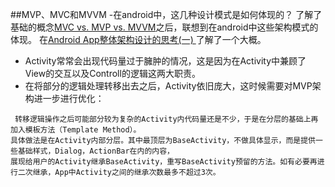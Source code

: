 ##MVP、MVC和MVVM
-在android中，这几种设计模式是如何体现的？
了解了基础的概念[MVC vs. MVP vs. MVVM](http://kb.cnblogs.com/page/120678/)之后，联想到在android中这些架构模式的体现。
在[Android App整体架构设计的思考(一) ](http://blog.csdn.net/luyi325xyz/article/details/43085409)了解了一个大概。
- Activity常常会出现代码量过于臃肿的情况，这是因为在Activity中兼顾了View的交互以及Controll的逻辑这两大职责。
- 在将部分的逻辑处理转移出去之后，Activity依旧庞大，这时候需要对MVP架构进一步进行优化：
```
 转移逻辑操作之后可能部分较为复杂的Activity内代码量还是不少，于是在分层的基础上再加入模板方法（Template Method）。
具体做法是在Activity内部分层。其中最顶层为BaseActivity，不做具体显示，而是提供一些基础样式，Dialog，ActionBar在内的内容，
展现给用户的Activity继承BaseActivity，重写BaseActivity预留的方法。如有必要再进行二次继承，App中Activity之间的继承次数最多不超过3次。
 ```
